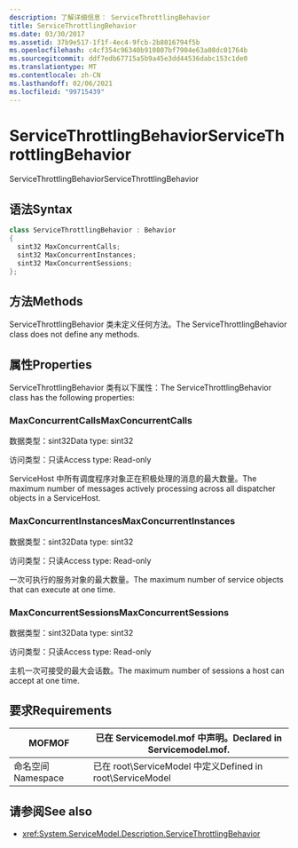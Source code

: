 ```yaml
---
description: 了解详细信息： ServiceThrottlingBehavior
title: ServiceThrottlingBehavior
ms.date: 03/30/2017
ms.assetid: 37b9e517-1f1f-4ec4-9fcb-2b8016794f5b
ms.openlocfilehash: c4cf354c96340b910807bf7904e63a08dc01764b
ms.sourcegitcommit: ddf7edb67715a5b9a45e3dd44536dabc153c1de0
ms.translationtype: MT
ms.contentlocale: zh-CN
ms.lasthandoff: 02/06/2021
ms.locfileid: "99715439"
---
```

# <a name="servicethrottlingbehavior"></a><span data-ttu-id="eaa50-103">ServiceThrottlingBehavior</span><span class="sxs-lookup"><span data-stu-id="eaa50-103">ServiceThrottlingBehavior</span></span>

<span data-ttu-id="eaa50-104">ServiceThrottlingBehavior</span><span class="sxs-lookup"><span data-stu-id="eaa50-104">ServiceThrottlingBehavior</span></span>  
  
## <a name="syntax"></a><span data-ttu-id="eaa50-105">语法</span><span class="sxs-lookup"><span data-stu-id="eaa50-105">Syntax</span></span>  
  
```csharp  
class ServiceThrottlingBehavior : Behavior  
{  
  sint32 MaxConcurrentCalls;  
  sint32 MaxConcurrentInstances;  
  sint32 MaxConcurrentSessions;  
};  
```  
  
## <a name="methods"></a><span data-ttu-id="eaa50-106">方法</span><span class="sxs-lookup"><span data-stu-id="eaa50-106">Methods</span></span>  

 <span data-ttu-id="eaa50-107">ServiceThrottlingBehavior 类未定义任何方法。</span><span class="sxs-lookup"><span data-stu-id="eaa50-107">The ServiceThrottlingBehavior class does not define any methods.</span></span>  
  
## <a name="properties"></a><span data-ttu-id="eaa50-108">属性</span><span class="sxs-lookup"><span data-stu-id="eaa50-108">Properties</span></span>  

 <span data-ttu-id="eaa50-109">ServiceThrottlingBehavior 类有以下属性：</span><span class="sxs-lookup"><span data-stu-id="eaa50-109">The ServiceThrottlingBehavior class has the following properties:</span></span>  
  
### <a name="maxconcurrentcalls"></a><span data-ttu-id="eaa50-110">MaxConcurrentCalls</span><span class="sxs-lookup"><span data-stu-id="eaa50-110">MaxConcurrentCalls</span></span>  

 <span data-ttu-id="eaa50-111">数据类型：sint32</span><span class="sxs-lookup"><span data-stu-id="eaa50-111">Data type: sint32</span></span>  
  
 <span data-ttu-id="eaa50-112">访问类型：只读</span><span class="sxs-lookup"><span data-stu-id="eaa50-112">Access type: Read-only</span></span>  
  
 <span data-ttu-id="eaa50-113">ServiceHost 中所有调度程序对象正在积极处理的消息的最大数量。</span><span class="sxs-lookup"><span data-stu-id="eaa50-113">The maximum number of messages actively processing across all dispatcher objects in a ServiceHost.</span></span>  
  
### <a name="maxconcurrentinstances"></a><span data-ttu-id="eaa50-114">MaxConcurrentInstances</span><span class="sxs-lookup"><span data-stu-id="eaa50-114">MaxConcurrentInstances</span></span>  

 <span data-ttu-id="eaa50-115">数据类型：sint32</span><span class="sxs-lookup"><span data-stu-id="eaa50-115">Data type: sint32</span></span>  
  
 <span data-ttu-id="eaa50-116">访问类型：只读</span><span class="sxs-lookup"><span data-stu-id="eaa50-116">Access type: Read-only</span></span>  
  
 <span data-ttu-id="eaa50-117">一次可执行的服务对象的最大数量。</span><span class="sxs-lookup"><span data-stu-id="eaa50-117">The maximum number of service objects that can execute at one time.</span></span>  
  
### <a name="maxconcurrentsessions"></a><span data-ttu-id="eaa50-118">MaxConcurrentSessions</span><span class="sxs-lookup"><span data-stu-id="eaa50-118">MaxConcurrentSessions</span></span>  

 <span data-ttu-id="eaa50-119">数据类型：sint32</span><span class="sxs-lookup"><span data-stu-id="eaa50-119">Data type: sint32</span></span>  
  
 <span data-ttu-id="eaa50-120">访问类型：只读</span><span class="sxs-lookup"><span data-stu-id="eaa50-120">Access type: Read-only</span></span>  
  
 <span data-ttu-id="eaa50-121">主机一次可接受的最大会话数。</span><span class="sxs-lookup"><span data-stu-id="eaa50-121">The maximum number of sessions a host can accept at one time.</span></span>  
  
## <a name="requirements"></a><span data-ttu-id="eaa50-122">要求</span><span class="sxs-lookup"><span data-stu-id="eaa50-122">Requirements</span></span>  
  
|<span data-ttu-id="eaa50-123">MOF</span><span class="sxs-lookup"><span data-stu-id="eaa50-123">MOF</span></span>|<span data-ttu-id="eaa50-124">已在 Servicemodel.mof 中声明。</span><span class="sxs-lookup"><span data-stu-id="eaa50-124">Declared in Servicemodel.mof.</span></span>|  
|---------|-----------------------------------|  
|<span data-ttu-id="eaa50-125">命名空间</span><span class="sxs-lookup"><span data-stu-id="eaa50-125">Namespace</span></span>|<span data-ttu-id="eaa50-126">已在 root\ServiceModel 中定义</span><span class="sxs-lookup"><span data-stu-id="eaa50-126">Defined in root\ServiceModel</span></span>|  
  
## <a name="see-also"></a><span data-ttu-id="eaa50-127">请参阅</span><span class="sxs-lookup"><span data-stu-id="eaa50-127">See also</span></span>

- <xref:System.ServiceModel.Description.ServiceThrottlingBehavior>
